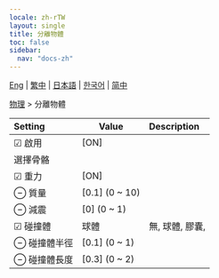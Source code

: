 ```yaml
---
locale: zh-rTW
layout: single
title: 分離物體
toc: false
sidebar:
  nav: "docs-zh"
---
```

[Eng](/dancexr/menu/2025.4/actor/detach_object) | [繁中](/tw/dancexr/menu/2025.4/actor/detach_object) | [日本語](/jp/dancexr/menu/2025.4/actor/detach_object) | [한국어](/kr/dancexr/menu/2025.4/actor/detach_object) | [简中](/zh/dancexr/menu/2025.4/actor/detach_object)

[物理](../menu#物理) > 分離物體



| Setting | Value | Description |
| :--- | --- | :--- |
|<nobr> ☑ 啟用</nobr>| [ON] | 
|<nobr> 選擇骨骼</nobr>|| 
|<nobr> ☑ 重力</nobr>| [ON] | 
|<nobr> ⊖ 質量</nobr>| [0.1] (0 ~ 10) | 
|<nobr> ⊖ 減震</nobr>| [0] (0 ~ 1) | 
|<nobr>☑ 碰撞體</nobr>| 球體 | 無, 球體, 膠囊, 
|<nobr> ⊖ 碰撞體半徑</nobr>| [0.1] (0 ~ 1) | 
|<nobr> ⊖ 碰撞體長度</nobr>| [0.3] (0 ~ 2) | 
